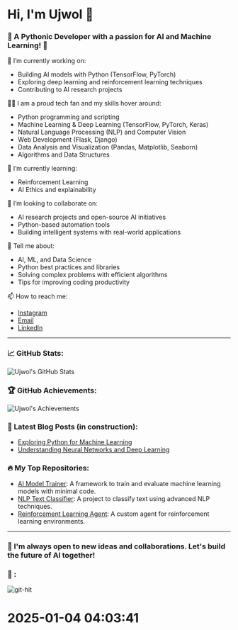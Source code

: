 
# Hi, I'm Ujwol 👋

### 🐍 A Pythonic Developer with a passion for AI and Machine Learning! 🚀

🔭 I’m currently working on:
- Building AI models with Python (TensorFlow, PyTorch)
- Exploring deep learning and reinforcement learning techniques
- Contributing to AI research projects

👨‍💻 I am a proud tech fan and my skills hover around:
- Python programming and scripting
- Machine Learning & Deep Learning (TensorFlow, PyTorch, Keras)
- Natural Language Processing (NLP) and Computer Vision
- Web Development (Flask, Django)
- Data Analysis and Visualization (Pandas, Matplotlib, Seaborn)
- Algorithms and Data Structures

🌱 I’m currently learning:
- Reinforcement Learning
- AI Ethics and explainability

👯 I’m looking to collaborate on:
- AI research projects and open-source AI initiatives
- Python-based automation tools
- Building intelligent systems with real-world applications

💬 Tell me about:
- AI, ML, and Data Science
- Python best practices and libraries
- Solving complex problems with efficient algorithms
- Tips for improving coding productivity

📫 How to reach me:
- [Instagram](https://www.instagram.com/ujwol_108/)
- [Email](mailto:dujwol9984@gmail.com)
- [LinkedIn](https://www.linkedin.com/in/ujwoldahal)
---

### 📈 GitHub Stats:

![Ujwol's GitHub Stats](https://github-readme-stats.vercel.app/api?username=udahal2&show_icons=true&count_private=true&hide=prs&theme=radical)

### 🏆 GitHub Achievements:

![Ujwol's Achievements](https://github-profile-trophy.vercel.app/?username=udahal2&theme=dark)

### 🌱 Latest Blog Posts (in construction):
- [Exploring Python for Machine Learning](https://www.ujwol.com/blog/python-ml)
- [Understanding Neural Networks and Deep Learning](https://www.ujwol.com/blog/nn-deep-learning)

### 🔥 My Top Repositories:
- [AI Model Trainer](https://github.com/udahal2/ai-model-trainer): A framework to train and evaluate machine learning models with minimal code.
- [NLP Text Classifier](https://github.com/udahal2/nlp-text-classifier): A project to classify text using advanced NLP techniques.
- [Reinforcement Learning Agent](https://github.com/udahal2/reinforcement-learning-agent): A custom agent for reinforcement learning environments.

---

### 🚀 I'm always open to new ideas and collaborations. Let's build the future of AI together!

### 🎯 :

![git-hit](http://hits.dwyl.com/udahal2/udahal2.svg)

# 2025-01-04 04:03:41

